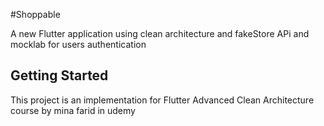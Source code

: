#Shoppable 

A new Flutter application using clean architecture and fakeStore APi  and mocklab for users authentication

## Getting Started

This project is an implementation for Flutter Advanced Clean Architecture course by mina farid in udemy 

